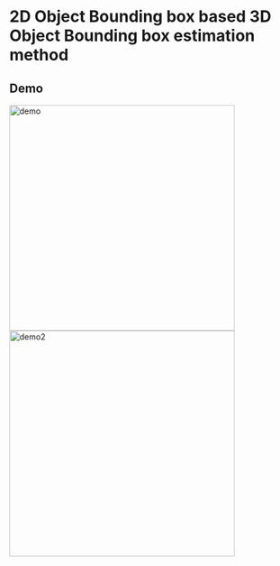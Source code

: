 # 2D Object Bounding box based 3D Object Bounding box estimation method

## Demo
<img src="https://user-images.githubusercontent.com/53032349/229259614-48031bcb-1c72-4c05-902d-d290f65a1498.gif" alt="demo" width="400"/>   <img src="https://user-images.githubusercontent.com/53032349/229259624-241a0c6d-e77c-4e0c-800e-98ff5cd90481.gif" alt="demo2" width="400"/>
